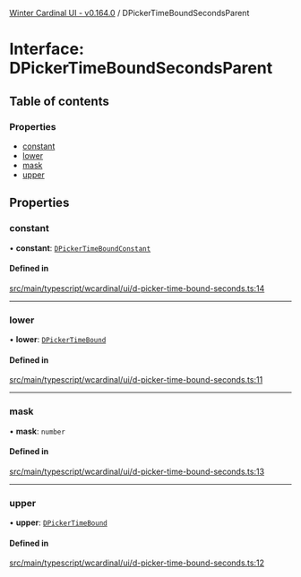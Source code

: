 [Winter Cardinal UI - v0.164.0](../index.md) / DPickerTimeBoundSecondsParent

# Interface: DPickerTimeBoundSecondsParent

## Table of contents

### Properties

- [constant](DPickerTimeBoundSecondsParent.md#constant)
- [lower](DPickerTimeBoundSecondsParent.md#lower)
- [mask](DPickerTimeBoundSecondsParent.md#mask)
- [upper](DPickerTimeBoundSecondsParent.md#upper)

## Properties

### constant

• **constant**: [`DPickerTimeBoundConstant`](DPickerTimeBoundConstant.md)

#### Defined in

[src/main/typescript/wcardinal/ui/d-picker-time-bound-seconds.ts:14](https://github.com/winter-cardinal/winter-cardinal-ui/blob/v0.164.0/src/main/typescript/wcardinal/ui/d-picker-time-bound-seconds.ts#L14)

___

### lower

• **lower**: [`DPickerTimeBound`](../classes/DPickerTimeBound.md)

#### Defined in

[src/main/typescript/wcardinal/ui/d-picker-time-bound-seconds.ts:11](https://github.com/winter-cardinal/winter-cardinal-ui/blob/v0.164.0/src/main/typescript/wcardinal/ui/d-picker-time-bound-seconds.ts#L11)

___

### mask

• **mask**: `number`

#### Defined in

[src/main/typescript/wcardinal/ui/d-picker-time-bound-seconds.ts:13](https://github.com/winter-cardinal/winter-cardinal-ui/blob/v0.164.0/src/main/typescript/wcardinal/ui/d-picker-time-bound-seconds.ts#L13)

___

### upper

• **upper**: [`DPickerTimeBound`](../classes/DPickerTimeBound.md)

#### Defined in

[src/main/typescript/wcardinal/ui/d-picker-time-bound-seconds.ts:12](https://github.com/winter-cardinal/winter-cardinal-ui/blob/v0.164.0/src/main/typescript/wcardinal/ui/d-picker-time-bound-seconds.ts#L12)
